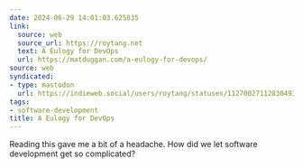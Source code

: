 ```yaml
---
date: 2024-06-29 14:01:03.625835
link:
  source: web
  source_url: https://roytang.net
  text: A Eulogy for DevOps
  url: https://matduggan.com/a-eulogy-for-devops/
source: web
syndicated:
- type: mastodon
  url: https://indieweb.social/users/roytang/statuses/112700271128304937
tags:
- software-development
title: A Eulogy for DevOps
---
```


Reading this gave me a bit of a headache. How did we let software development get so complicated?
